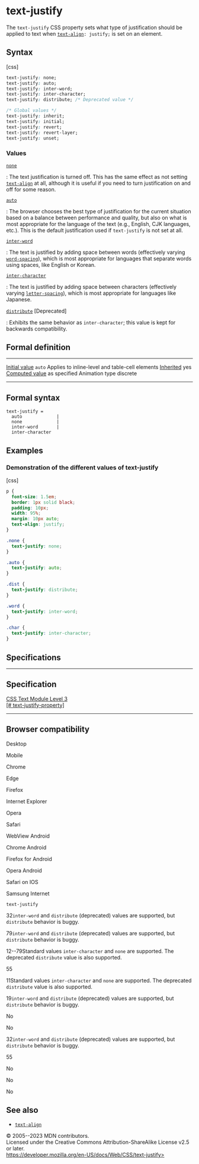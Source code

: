 text-justify
============

The `text-justify` CSS property sets what type of justification should
be applied to text when [`text-align`](text-align.md)`: justify;` is set on
an element.

Syntax
------

[css]

```css
text-justify: none;
text-justify: auto;
text-justify: inter-word;
text-justify: inter-character;
text-justify: distribute; /* Deprecated value */

/* Global values */
text-justify: inherit;
text-justify: initial;
text-justify: revert;
text-justify: revert-layer;
text-justify: unset;
```

### Values

[`none`](#none)

:   The text justification is turned off. This has the same effect as
    not setting [`text-align`](text-align.md) at all, although it is useful
    if you need to turn justification on and off for some reason.

[`auto`](#auto)

:   The browser chooses the best type of justification for the current
    situation based on a balance between performance and quality, but
    also on what is most appropriate for the language of the text (e.g.,
    English, CJK languages, etc.). This is the default justification
    used if `text-justify` is not set at all.

[`inter-word`](#inter-word)

:   The text is justified by adding space between words (effectively
    varying [`word-spacing`](word-spacing.md)), which is most appropriate
    for languages that separate words using spaces, like English or
    Korean.

[`inter-character`](#inter-character)

:   The text is justified by adding space between characters
    (effectively varying [`letter-spacing`](letter-spacing.md)), which is
    most appropriate for languages like Japanese.

[`distribute`](#distribute) [Deprecated]

:   Exhibits the same behavior as `inter-character`; this value is kept
    for backwards compatibility.

Formal definition
-----------------

  ---------------------------------- --------------------------------------
  [Initial value](initial_value.md)     `auto`
  Applies to                         inline-level and table-cell elements
  [Inherited](inheritance.md)           yes
  [Computed value](computed_value.md)   as specified
  Animation type                     discrete
  ---------------------------------- --------------------------------------

Formal syntax
-------------

```
text-justify = 
  auto             |
  none             |
  inter-word       |
  inter-character  
```

Examples
--------

### Demonstration of the different values of text-justify

[css]

```css
p {
  font-size: 1.5em;
  border: 1px solid black;
  padding: 10px;
  width: 95%;
  margin: 10px auto;
  text-align: justify;
}

.none {
  text-justify: none;
}

.auto {
  text-justify: auto;
}

.dist {
  text-justify: distribute;
}

.word {
  text-justify: inter-word;
}

.char {
  text-justify: inter-character;
}
```

Specifications
--------------

  -------------------------------------------------------------------------------------------

Specification
  -------------------------------------------------------------------------------------------

  [CSS Text Module Level 3\
  [\#
  text-justify-property]](https://drafts.csswg.org/css-text/#text-justify-property)

  -------------------------------------------------------------------------------------------

Browser compatibility
---------------------

Desktop

Mobile

Chrome

Edge

Firefox

Internet Explorer

Opera

Safari

WebView Android

Chrome Android

Firefox for Android

Opera Android

Safari on IOS

Samsung Internet

`text-justify`

32`inter-word` and `distribute` (deprecated) values are supported, but
`distribute` behavior is buggy.

79`inter-word` and `distribute` (deprecated) values are supported, but
`distribute` behavior is buggy.

12--79Standard values `inter-character` and `none` are supported. The
deprecated `distribute` value is also supported.

55

11Standard values `inter-character` and `none` are supported. The
deprecated `distribute` value is also supported.

19`inter-word` and `distribute` (deprecated) values are supported, but
`distribute` behavior is buggy.

No

No

32`inter-word` and `distribute` (deprecated) values are supported, but
`distribute` behavior is buggy.

55

No

No

No

See also
--------

- [`text-align`](text-align.md)

© 2005--2023 MDN contributors.\
Licensed under the Creative Commons Attribution-ShareAlike License v2.5
or later.\
https://developer.mozilla.org/en-US/docs/Web/CSS/text-justify>
